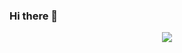 ### Hi there 👋

<p align="center">
  <img src="https://capsule-render.vercel.app/api?text=Hey. 
    Everyone!🕹️&animation=fadeIn&type=waving&color=gradient&height=100"/>
</p>
